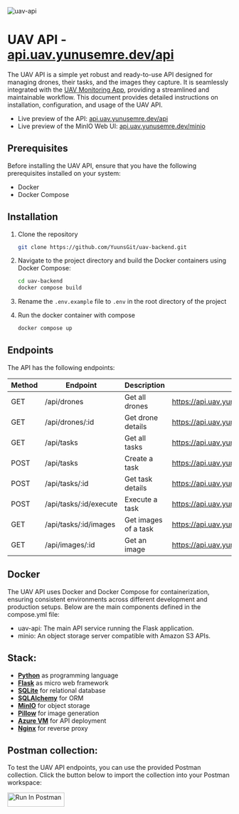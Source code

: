 ![uav-api](https://github.com/YuunsGit/uav-backend/assets/42357900/ef82d82e-3be0-442b-adc6-37445708f3eb)

# UAV API - [api.uav.yunusemre.dev/api](https://api.uav.yunusemre.dev/api/)
The UAV API is a simple yet robust and ready-to-use API designed for managing drones, their tasks, and the images they capture. It is seamlessly integrated with the [UAV Monitoring App](https://github.com/YuunsGit/uav-frontend), providing a streamlined and maintainable workflow. This document provides detailed instructions on installation, configuration, and usage of the UAV API.

- Live preview of the API: [api.uav.yunusemre.dev/api](https://api.uav.yunusemre.dev/api)
- Live preview of the MinIO Web UI: [api.uav.yunusemre.dev/minio](https://api.uav.yunusemre.dev/minio) 

## Prerequisites
Before installing the UAV API, ensure that you have the following prerequisites installed on your system:

- Docker
- Docker Compose

## Installation

1. Clone the repository
   
   ```sh
   git clone https://github.com/YuunsGit/uav-backend.git
   ```

2. Navigate to the project directory and build the Docker containers using Docker Compose:
   
   ```sh
   cd uav-backend
   docker compose build
   ```

3. Rename the `.env.example` file to `.env` in the root directory of the project

4. Run the docker container with compose
   
   ```sh
   docker compose up
   ```

## Endpoints
The API has the following endpoints:

| Method | Endpoint                | Description             | URL                                                                 |
|--------|-------------------------|-------------------------|---------------------------------------------------------------------|
| GET    | /api/drones             | Get all drones          | https://api.uav.yunusemre.dev/api/drones                            |
| GET    | /api/drones/:id         | Get drone details       | https://api.uav.yunusemre.dev/api/drones/2                          |
| GET    | /api/tasks              | Get all tasks           | https://api.uav.yunusemre.dev/api/tasks                             |
| POST   | /api/tasks              | Create a task           | https://api.uav.yunusemre.dev/api/tasks                             |
| POST   | /api/tasks/:id          | Get task details        | https://api.uav.yunusemre.dev/api/tasks/2                           |
| POST   | /api/tasks/:id/execute  | Execute a task          | https://api.uav.yunusemre.dev/api/tasks/2/execute                   |
| GET    | /api/tasks/:id/images   | Get images of a task    | https://api.uav.yunusemre.dev/api/tasks/2/images                    |
| GET    | /api/images/:id         | Get an image            | https://api.uav.yunusemre.dev/api/images/1429847415                 |

## Docker
The UAV API uses Docker and Docker Compose for containerization, ensuring consistent environments across different development and production setups. Below are the main components defined in the compose.yml file:

- uav-api: The main API service running the Flask application.
- minio: An object storage server compatible with Amazon S3 APIs.

## Stack:

- **<ins>Python</ins>** as programming language
- **<ins>Flask</ins>** as micro web framework
- **<ins>SQLite</ins>** for relational database
- **<ins>SQLAlchemy</ins>** for ORM
- **<ins>MinIO</ins>** for object storage
- **<ins>Pillow</ins>** for image generation
- **<ins>Azure VM</ins>** for API deployment
- **<ins>Nginx</ins>** for reverse proxy

## Postman collection:
To test the UAV API endpoints, you can use the provided Postman collection. Click the button below to import the collection into your Postman workspace:

[<img src="https://run.pstmn.io/button.svg" alt="Run In Postman" style="width: 128px; height: 32px;">](https://app.getpostman.com/run-collection/19399613-7619162a-c6e5-4d94-b7a3-711ac350a92f?action=collection%2Ffork&source=rip_markdown&collection-url=entityId%3D19399613-7619162a-c6e5-4d94-b7a3-711ac350a92f%26entityType%3Dcollection%26workspaceId%3Dbdd9bb4d-c525-4497-98bc-762f0704a207#?env%5BUAV%20Monitoring%5D=W3sia2V5IjoiYXBpX3VybCIsInZhbHVlIjoiaHR0cDovLzEyNy4wLjAuMTo1MDAwL2FwaSIsImVuYWJsZWQiOnRydWUsInR5cGUiOiJkZWZhdWx0In0seyJrZXkiOiJ0YXNrX2lkIiwidmFsdWUiOiIxIiwiZW5hYmxlZCI6dHJ1ZSwidHlwZSI6ImRlZmF1bHQifSx7ImtleSI6ImRyb25lX2lkIiwidmFsdWUiOiIxIiwiZW5hYmxlZCI6dHJ1ZSwidHlwZSI6ImRlZmF1bHQifSx7ImtleSI6ImltYWdlX2lkIiwidmFsdWUiOiIxIiwiZW5hYmxlZCI6dHJ1ZSwidHlwZSI6ImRlZmF1bHQifV0=)

